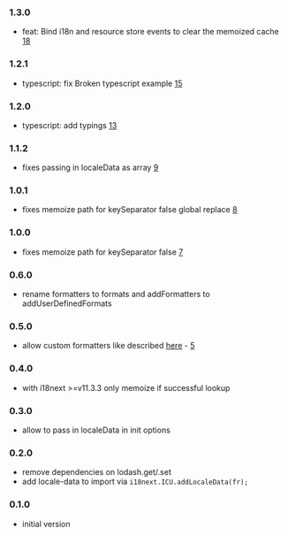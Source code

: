 ### 1.3.0

- feat: Bind i18n and resource store events to clear the memoized cache [18](https://github.com/i18next/i18next-icu/pull/18)

### 1.2.1

- typescript: fix Broken typescript example [15](https://github.com/i18next/i18next-icu/pull/15)

### 1.2.0

- typescript: add typings [13](https://github.com/i18next/i18next-icu/pull/13)

### 1.1.2

- fixes passing in localeData as array [9](https://github.com/i18next/i18next-icu/issues/9)

### 1.0.1

- fixes memoize path for keySeparator false global replace [8](https://github.com/i18next/i18next-icu/pull/8)

### 1.0.0

- fixes memoize path for keySeparator false [7](https://github.com/i18next/i18next-icu/pull/7)

### 0.6.0

- rename formatters to formats and addFormatters to addUserDefinedFormats

### 0.5.0

- allow custom formatters like described [here](https://github.com/yahoo/intl-messageformat#user-defined-formats) - [5](https://github.com/i18next/i18next-icu/issues/5)

### 0.4.0

- with i18next >=v11.3.3 only memoize if successful lookup

### 0.3.0

- allow to pass in localeData in init options

### 0.2.0

- remove dependencies on lodash.get/.set
- add locale-data to import via `i18next.ICU.addLocaleData(fr);`

### 0.1.0

- initial version
